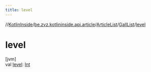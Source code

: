 ```yaml
---
title: level
---
```

//[KotlinInside](../../../../index.html)/[be.zvz.kotlininside.api.article](../../index.html)/[ArticleList](../index.html)/[GallList](index.html)/[level](level.html)



# level



[jvm]\
val [level](level.html): [Int](https://kotlinlang.org/api/latest/jvm/stdlib/kotlin/-int/index.html)





